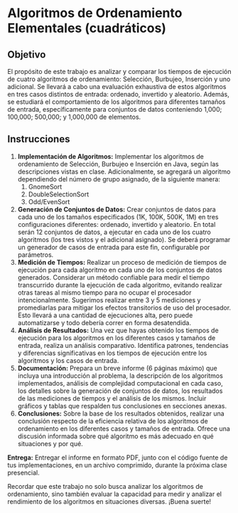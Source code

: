 # Algoritmos de Ordenamiento Elementales (cuadráticos)

## Objetivo
El propósito de este trabajo es analizar y comparar los tiempos de ejecución de cuatro algoritmos de ordenamiento: Selección, Burbujeo, Inserción y uno adicional. Se llevará a cabo una evaluación exhaustiva de estos algoritmos en tres casos distintos de entrada: ordenado, invertido y aleatorio.
Además, se estudiará el comportamiento de los algoritmos para diferentes tamaños de entrada, específicamente para conjuntos de datos conteniendo 1,000; 100,000; 500,000; y 1,000,000 de elementos.

## Instrucciones

1. **Implementación de Algoritmos:** Implementar los algoritmos de ordenamiento de Selección, Burbujeo e Inserción en Java, según las descripciones vistas en clase.
Adicionalmente, se agregará un algoritmo dependiendo del número de grupo asignado, de la siguiente manera:
	1. GnomeSort
	2. DoubleSelectionSort
	3. Odd/EvenSort
1. **Generación de Conjuntos de Datos:** Crear conjuntos de datos para cada uno de los tamaños especificados (1K, 100K, 500K, 1M) en tres configuraciones diferentes: ordenado, invertido y aleatorio. En total serán 12 conjuntos de datos, a ejecutar en cada uno de los cuatro algoritmos (los tres vistos y el adicional asignado).
   Se deberá programar un generador de casos de entrada para este fin, configurable por parámetros.
2. **Medición de Tiempos:** Realizar un proceso de medición de tiempos de ejecución para cada algoritmo en cada uno de los conjuntos de datos generados. Considerar un método confiable para medir el tiempo transcurrido durante la ejecución de cada algoritmo, evitando realizar otras tareas al mismo tiempo para no ocupar el procesador intencionalmente.
   Sugerimos realizar entre 3 y 5 mediciones y promediarlas para mitigar los efectos transitorios de uso del procesador. Esto llevará a una cantidad de ejecuciones alta, pero puede automatizarse y todo debería correr en forma desatendida.
3. **Análisis de Resultados:** Una vez que hayas obtenido los tiempos de ejecución para los algoritmos en los diferentes casos y tamaños de entrada, realiza un análisis comparativo. Identifica patrones, tendencias y diferencias significativas en los tiempos de ejecución entre los algoritmos y los casos de entrada.
4. **Documentación:** Prepara un breve informe (6 páginas máximo) que incluya una introducción al problema, la descripción de los algoritmos implementados, análisis de complejidad computacional en cada caso, los detalles sobre la generación de conjuntos de datos, los resultados de las mediciones de tiempos y el análisis de los mismos. Incluir gráficos y tablas que respalden tus conclusiones en secciones anexas.
5. **Conclusiones:** Sobre la base de los resultados obtenidos, realizar una conclusión respecto de la eficiencia relativa de los algoritmos de ordenamiento en los diferentes casos y tamaños de entrada. Ofrece una discusión informada sobre qué algoritmo es más adecuado en qué situaciones y por qué.

**Entrega:** Entregar el informe en formato PDF, junto con el código fuente de tus implementaciones, en un archivo comprimido, durante la próxima clase presencial.

Recordar que este trabajo no solo busca analizar los algoritmos de ordenamiento, sino también evaluar la capacidad para medir y analizar el rendimiento de los algoritmos en situaciones diversas. ¡Buena suerte!
